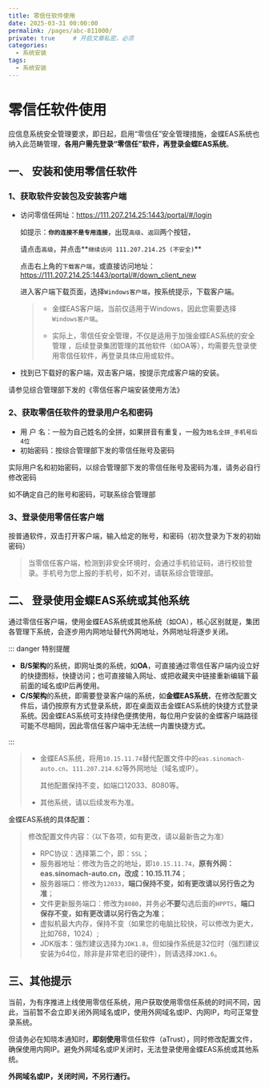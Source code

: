 ```yaml
---
title: 零信任软件使用
date: 2025-03-31 00:00:00
permalink: /pages/abc-811000/
private: true     # 开启文章私密，必须
categories:
  - 系统安装
tags:
  - 系统安装
---
```




# 零信任软件使用

应信息系统安全管理要求，即日起，启用“零信任”安全管理措施，金蝶EAS系统也纳入此范畴管理，**各用户需先登录“零信任”软件，再登录金蝶EAS系统**。



## 一、 安装和使用零信任软件

### 1、获取软件安装包及安装客户端

- 访问零信任网址：https://111.207.214.25:1443/portal/#/login

  如提示：**`你的连接不是专用连接`**，出现`高级`、`返回`两个按钮，

  请点击`高级`，并点击**`继续访问 111.207.214.25 (不安全)`**  

  点击右上角的`下载客户端`，或直接访问地址：https://111.207.214.25:1443/portal/#/down_client_new

  进入客户端下载页面，选择`Windows客户端`，按系统提示，下载客户端。

  > - 金蝶EAS客户端，当前仅适用于Windows，因此您需要选择`Windows客户端`。
  >
  > - 实际上，零信任安全管理，不仅是适用于加强金蝶EAS系统的安全管理 ，后续登录集团管理的其他软件（如OA等），均需要先登录使用零信任软件，再登录具体应用或软件。

- 找到已下载好的客户端，双击客户端，按提示完成客户端的安装。

请参见综合管理部下发的《零信任客户端安装使用方法》

### 2、获取零信任软件的登录用户名和密码

- 用  户  名：一般为自己姓名的全拼，如果拼音有重复，一般为`姓名全拼_手机号后4位`
- 初始密码：按综合管理部下发的零信任账号及密码

实际用户名和初始密码，以综合管理部下发的零信任账号及密码为准，请务必自行修改密码

如不确定自己的账号和密码，可联系综合管理部

### 3、登录使用零信任客户端

按普通软件，双击打开客户端，输入给定的账号，和密码（初次登录为下发的初始密码）

> 当零信任客户端，检测到非安全环境时，会通过手机验证码，进行校验登录。手机号为您上报的手机号，如不对，请联系综合管理部。



## 二、 登录使用金蝶EAS系统或其他系统

通过零信任客户端，使用金蝶EAS系统或其他系统（如OA），核心区别就是，集团各管理下系统，会逐步用内网地址替代外网地址，外网地址将逐步关闭。

::: danger 特别提醒 

- **B/S架构**的系统，即网址类的系统，如**OA**，可直接通过零信任客户端内设立好的快捷图标，快捷访问；也可直接输入网址、或把收藏夹中链接重新编辑下最前面的域名或IP后再使用。
- **C/S架构**的系统，即需要登录客户端的系统，如**金蝶EAS系统**，在修改配置文件后，请仍按原有方式登录系统，即在桌面双击金蝶EAS系统的快捷方式登录系统。因金蝶EAS系统可支持绿色便携使用，每位用户安装的金蝶客户端路径可能不尽相同，因此零信任客户端中无法统一内置快捷方式。

::: 

> - 金蝶EAS系统，将用`10.15.11.74`替代配置文件中的`eas.sinomach-auto.cn`、`111.207.214.62`等外网地址（域名或IP）。
>
>   其他配置保持不变，如端口12033、8080等。
>
> - 其他系统，请以后续发布为准。

金蝶EAS系统的具体配置：

> 修改配置文件内容：（以下各项，如有更改，请以最新告之为准）
>
> - RPC协议：选择第二个，即：`SSL`；
> - 服务器地址：修改为告之的地址，即`10.15.11.74`，**原有外网：eas.sinomach-auto.cn，改成：10.15.11.74**；
> - 服务器端口：修改为`12033`，**端口保持不变，如有更改请以另行告之为准**；
> - 文件更新服务端口：修改为`8080`，并务必**不要**勾选后面的`HPPTS`，**端口保存不变，如有更改请以另行告之为准**；
> - 虚拟机最大内存，保持不变（如果您的电脑比较快，可以修改为更大，比如768，1024）;
> - JDK版本：强烈建议选择为`JDK1.8`，但如操作系统是32位时（强烈建议安装为64位，除非是非常老旧的硬件），则请选择`JDK1.6`。

## 三、其他提示

当前，为有序推进上线使用零信任系统，用户获取使用零信任系统的时间不同，因此，当前暂不会立即关闭外网域名或IP，使用外网域名或IP、内网IP，均可正常登录系统。

但请务必在知晓本通知时，**即刻使用**零信任软件（aTrust），同时修改配置文件，确保使用内网IP。避免外网域名或IP关闭时，无法登录使用金蝶EAS系统或其他系统。

**外网域名或IP，关闭时间，不另行通行。**

